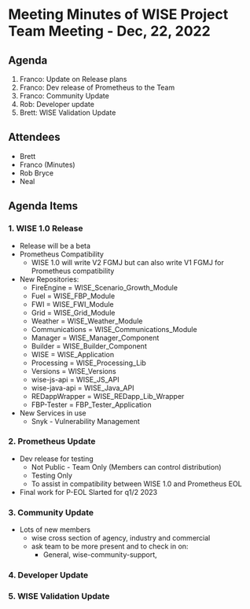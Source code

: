 # Meeting Minutes of WISE Project Team Meeting - Dec, 22, 2022


## Agenda
1. Franco: Update on Release plans
2. Franco: Dev release of Prometheus to the Team
3. Franco: Community Update
4. Rob: Developer update
5. Brett: WISE Validation Update

## Attendees

- Brett
- Franco (Minutes)
- Rob Bryce
- Neal

## Agenda Items

### 1. WISE 1.0 Release

- Release will be a beta
- Prometheus Compatibility
  - WISE 1.0 will write V2 FGMJ but can also write V1 FGMJ for Prometheus compatibility
- New Repositories:
  - FireEngine = WISE_Scenario_Growth_Module
  - Fuel = WISE_FBP_Module
  - FWI = WISE_FWI_Module
  - Grid = WISE_Grid_Module 
  - Weather = WISE_Weather_Module
  - Communications = WISE_Communications_Module
  - Manager = WISE_Manager_Component
  - Builder = WISE_Builder_Component
  - WISE = WISE_Application
  - Processing = WISE_Processing_Lib
  - Versions = WISE_Versions
  - wise-js-api = WISE_JS_API
  - wise-java-api = WISE_Java_API
  - REDappWrapper = WISE_REDapp_Lib_Wrapper
  - FBP-Tester = FBP_Tester_Application
- New Services in use
  - Snyk - Vulnerability Management 
 
### 2. Prometheus Update

- Dev release for testing
  - Not Public - Team Only (Members can control distribution)
  - Testing Only
  - To assist in compatibility between WISE 1.0 and Prometheus EOL
- Final work for P-EOL Slarted for q1/2 2023  

### 3. Community Update

- Lots of new members
  - wise cross section of agency, industry and commercial
  - ask team to be more present and to check in on:
    - General, wise-community-support, 


### 4. Developer Update

### 5. WISE Validation Update

